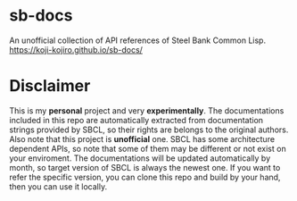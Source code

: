# sb-docs
An unofficial collection of API references of Steel Bank Common Lisp.  
https://koji-kojiro.github.io/sb-docs/

# Disclaimer
This is my **personal** project and very **experimentally**.
The documentations included in this repo are automatically extracted from documentation strings provided by SBCL,
so their rights are belongs to the original authors. Also note that this project is **unofficial** one.
SBCL has some architecture dependent APIs, so note that some of them may be different or not exist on your enviroment.
The documentations will be updated automatically by month, so target version of SBCL is always the newest one. If you want to refer the specific version, you can clone this repo and build by your hand, then you can use it locally. 

